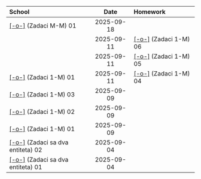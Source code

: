 | School                                               |    Date    | Homework                                   |
| :--------------------------------------------------- | :--------: | :----------------------------------------- |
| [[-o-]](School/09/18/01) (Zadaci M-M) 01             | 2025-09-18 |                                            |
|                                                      | 2025-09-11 | [[-o-]](Homework/09/11/06) (Zadaci 1-M) 06 |
|                                                      | 2025-09-11 | [[-o-]](Homework/09/11/05) (Zadaci 1-M) 05 |
| [[-o-]](School/09/11/01) (Zadaci 1-M) 01             | 2025-09-11 | [[-o-]](Homework/09/11/04) (Zadaci 1-M) 04 |
| [[-o-]](School/09/09/03) (Zadaci 1-M) 03             | 2025-09-09 |                                            |
| [[-o-]](School/09/09/02) (Zadaci 1-M) 02             | 2025-09-09 |                                            |
| [[-o-]](School/09/09/01) (Zadaci 1-M) 01             | 2025-09-09 |                                            |
| [[-o-]](School/09/04/02) (Zadaci sa dva entiteta) 02 | 2025-09-04 |                                            |
| [[-o-]](School/09/04/01) (Zadaci sa dva entiteta) 01 | 2025-09-04 |                                            |

